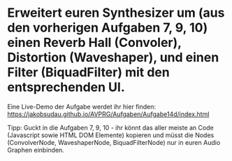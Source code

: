# Erweitert euren Synthesizer um (aus den vorherigen Aufgaben 7, 9, 10) einen Reverb Hall (Convoler), Distortion (Waveshaper), und einen Filter (BiquadFilter) mit den entsprechenden UI.

Eine Live-Demo der Aufgabe werdet ihr hier finden: https://jakobsudau.github.io/AVPRG/Aufgaben/Aufgabe14d/index.html

Tipp: Guckt in die Aufgaben 7, 9, 10 - ihr könnt das aller meiste an Code (Javascript sowie HTML DOM Elemente) kopieren und müsst die Nodes (ConvolverNode, WaveshaperNode, BiquadFilterNode) nur in euren Audio Graphen einbinden.